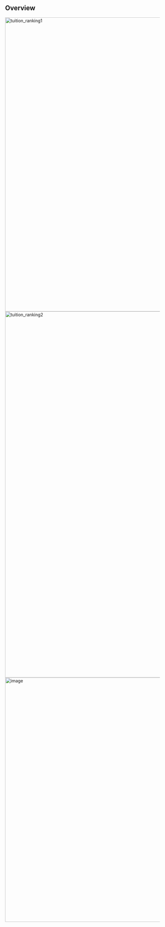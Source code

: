 ## Overview

<img width="954" alt="tuition_ranking1" src="https://user-images.githubusercontent.com/101531662/231050172-76a9beca-c2a3-4ef0-83b9-89af5543929c.png">
<img width="1188" alt="tuition_ranking2" src="https://user-images.githubusercontent.com/101531662/231050189-b72cb287-7977-4694-a3a3-7c4dba49511b.png">
<img width="793" alt="image" src="https://user-images.githubusercontent.com/101531662/230787763-e2d68417-89a0-48c3-8267-6ac9fd9ce482.png">
